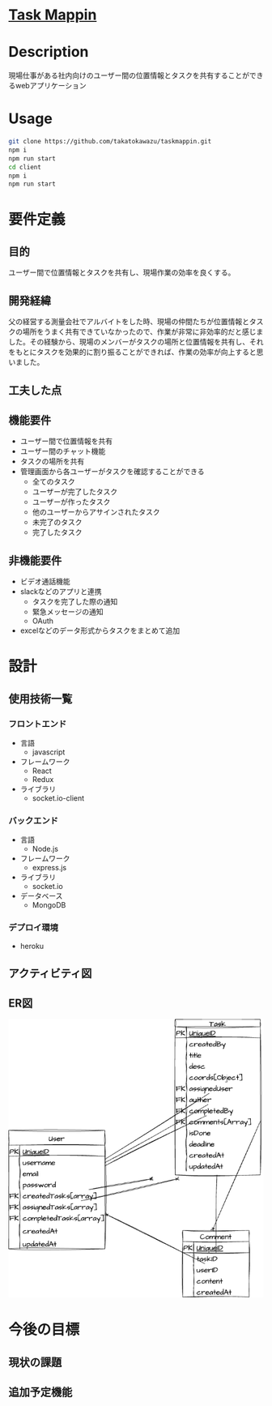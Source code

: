 # [Task Mappin](https://taskmappin-c2989267e49d.herokuapp.com)

# Description
<p>
現場仕事がある社内向けのユーザー間の位置情報とタスクを共有することができるwebアプリケーション
</p>

# Usage
```bash
git clone https://github.com/takatokawazu/taskmappin.git
npm i
npm run start
cd client
npm i
npm run start
```

# 要件定義
## 目的
ユーザー間で位置情報とタスクを共有し、現場作業の効率を良くする。

## 開発経緯
父の経営する測量会社でアルバイトをした時、現場の仲間たちが位置情報とタスクの場所をうまく共有できていなかったので、作業が非常に非効率的だと感じました。その経験から、現場のメンバーがタスクの場所と位置情報を共有し、それをもとにタスクを効果的に割り振ることができれば、作業の効率が向上すると思いました。

## 工夫した点

## 機能要件
- ユーザー間で位置情報を共有
- ユーザー間のチャット機能
- タスクの場所を共有
- 管理画面から各ユーザーがタスクを確認することができる
  - 全てのタスク
  - ユーザーが完了したタスク
  - ユーザーが作ったタスク
  - 他のユーザーからアサインされたタスク
  - 未完了のタスク
  - 完了したタスク

## 非機能要件
- ビデオ通話機能
- slackなどのアプリと連携
  - タスクを完了した際の通知
  - 緊急メッセージの通知
  - OAuth
- excelなどのデータ形式からタスクをまとめて追加

# 設計

## 使用技術一覧

### フロントエンド
- 言語
  - javascript
- フレームワーク
  - React
  - Redux
- ライブラリ
  - socket.io-client

### バックエンド
- 言語
  - Node.js
- フレームワーク
  - express.js
- ライブラリ
  - socket.io
- データベース
  - MongoDB

### デプロイ環境
- heroku

## アクティビティ図

## ER図
![MongoDB ER図](https://github.com/takatokawazu/taskmappin/blob/main/client/public/taskmappin_ER.png)

# 今後の目標

## 現状の課題

## 追加予定機能
